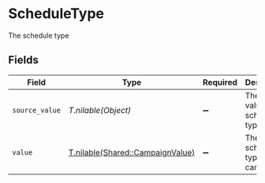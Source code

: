 # ScheduleType

The schedule type


## Fields

| Field                                                                    | Type                                                                     | Required                                                                 | Description                                                              | Example                                                                  |
| ------------------------------------------------------------------------ | ------------------------------------------------------------------------ | ------------------------------------------------------------------------ | ------------------------------------------------------------------------ | ------------------------------------------------------------------------ |
| `source_value`                                                           | *T.nilable(Object)*                                                      | :heavy_minus_sign:                                                       | The source value of the schedule type.                                   | Immediate                                                                |
| `value`                                                                  | [T.nilable(Shared::CampaignValue)](../../models/shared/campaignvalue.md) | :heavy_minus_sign:                                                       | The schedule type of the campaign.                                       | immediate                                                                |